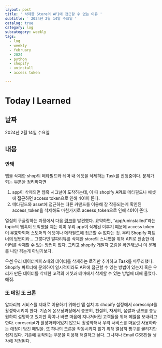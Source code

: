 ```yaml
---
layout: post
title: ' 삭제한 Store의 API에 접근할 수 없는 이유 '
subtitle: ' 2024년 2월 14일 수요일 '
catalog: true
category: log
subcategory: weekly
tags:
  - log
  - weekly
  - february
  - 2024
  - python
  - shopify
  - uninstall
  - access token

---
```


    

    
  # Today I Learned
  
  ## 날짜
  
  2024년 2월 14일 수요일
  
  ## 내용
  
  ### 안돼
  
  앱을 삭제한 shop의 메타필드와 테마 내 에셋을 삭제하는 Task를 진행중이다. 문제가 되는 부분을 정리하자면
  
  1. app이 삭제되면 웹훅 시그널이 도착하는데, 이 때 shopify API로 메타필드나 에셋에 접근하면 access token으로 인해 401이 뜬다.
  2. 메타필드와 asset에 접근하는 다른 커맨드를 이용해 잘 작동되는게 확인된 access_token을 삭제해도 마찬가지로 aceess_token으로 인해 401이 뜬다.
  
  열심히 구글링하는 과정에서 다음 [링크](https://community.shopify.com/c/shopify-apps/expired-accesstoken-when-handling-app-uninstalled-webhook/m-p/1518332#M47534)를 발견했다. 요약하면, “app/uninstalled”라는 topic의 웹훅이 도착했을 떄는 이미 우리 app이 삭제된 이후기 떄문에 access token이 무효화되어 스토어의 에셋이나 메타필드에 접근할 수 없다는 것. 무려 Shopify 파트너의 답변이라… 그렇다면 알파리뷰를 삭제한 store의 스니펫을 위해 API로 전송한 데이터를 삭제할 수 있는 방법이 없다. 그리고 shopify 개발자 포럼을 확인해보니 이 문제를 나만 겪는게 아닌가보다.
  
   우선 우리 데이터베이스내의 데이터를 삭제하는 로직만 추가하고 Task를 마무리했다. Shopify 파트너에 문의하여 일시적이라도 API에 접근할 수 있는 방법이 있는지 혹은 우리가 만든 데이터를 삭제한 고객의 에셋과 테마에서 삭제할 수 있는 방법에 대해 물었다. 해줘.
  
  ### 또 메일 또 크론
  
   알파리뷰 서비스를 제대로 이용하기 위해선 앱 설치 후 shopify 설정에서 corescript를 활성화시켜야 한다. 기존에 온보딩과정에서 충분히, 친절히, 자세히, 움짤과 링크를 총동원하여 설명하고 있지만 혹여나 바쁜 마음에 지나쳐버린 고객들을 위해 메일을 보내려고 한다. corescript가 활성화되어있지 않으니 활성화해서 우리 서비스를 마음껏 사용하라는 애정이 담긴 메일을. 또 하나의 크론을 작동시키지 않기 위해 열심히 짱구를 굴리지만 쉽지 않다. 기존에 동작되는 부분을 이용해 해결하고 싶다. 그나저나 Email CSS만들 생각에 걱정된다.
